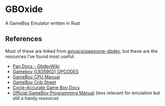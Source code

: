 # GBOxide
A GameBoy Emulator written in Rust

## References

Most of these are linked from [avivace/awesome-gbdev](https://github.com/avivace/awesome-gbdev#documentation), but these are the resources I've found most useful.

- [Pan Docs - GbdevWiki](http://gbdev.gg8.se/wiki/articles/Pan_Docs)
- [Gameboy (LR35902) OPCODES](http://www.pastraiser.com/cpu/gameboy/gameboy_opcodes.html)
- [GameBoy CPU Manual](http://marc.rawer.de/Gameboy/Docs/GBCPUman.pdf)
- [GameBoy Crib Sheet](http://gbdev.gg8.se/files/docs/GBCribSheet000129.pdf)
- [Cycle-Accurate Game Boy Docs](https://github.com/AntonioND/giibiiadvance/blob/master/docs/TCAGBD.pdf)
- [Official GameBoy Programming Manual](https://archive.org/download/GameBoyProgManVer1.1/GameBoyProgManVer1.1.pdf) (less relevant for emulation but still a handy resource)
